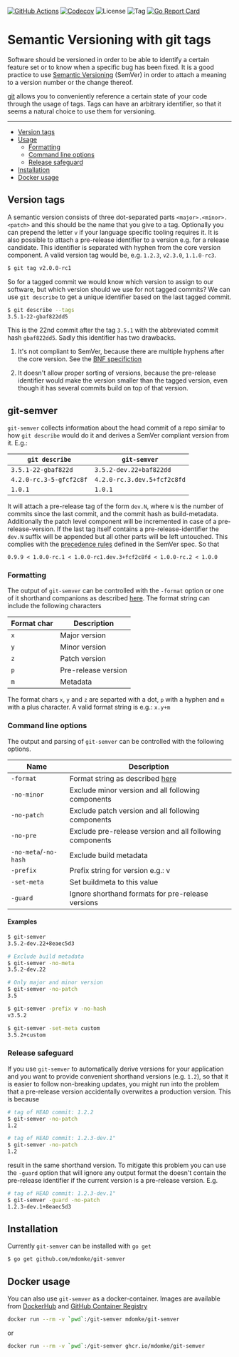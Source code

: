 [![GitHub Actions](https://img.shields.io/github/workflow/status/mdomke/git-semver/lint-and-test)](https://github.com/mdomke/git-semver/actions?query=workflow%3Alint-and-test)
[![Codecov](https://codecov.io/gh/mdomke/git-semver/branch/master/graph/badge.svg)](https://codecov.io/gh/mdomke/git-semver)
![License](https://img.shields.io/github/license/mdomke/git-semver.svg)
![Tag](https://img.shields.io/github/tag/mdomke/git-semver.svg)
[![Go Report Card](https://goreportcard.com/badge/github.com/mdomke/git-semver)](https://goreportcard.com/report/github.com/mdomke/git-semver)

# Semantic Versioning with git tags

Software should be versioned in order to be able to identify a certain
feature set or to know when a specific bug has been fixed. It is a good
practice to use [Semantic Versioning](https://semver.org/) (SemVer) in
order to attach a meaning to a version number or the change thereof.

[git](https://git-scm.com/) allows you to conveniently reference a certain
state of your code through the usage of tags. Tags can have an arbitrary
identifier, so that it seems a natural choice to use them for versioning.

---

* [Version tags](#version-tags)
* [Usage](#git-semver)
   * [Formatting](#formatting)
   * [Command line options](#command-line-options)
   * [Release safeguard](#release-safeguard)
* [Installation](#installation)
* [Docker usage](#docker-usage)


## Version tags

A semantic version consists of three dot-separated parts `<major>.<minor>.<patch>`
and this should be the name that you give to a tag. Optionally you can prepend
the letter `v` if your language specific tooling requires it. It is also possible
to attach a pre-release identifier to a version e.g. for a release candidate. This
identifier is separated with hyphen from the core version component. A valid version
tag would be, e.g. `1.2.3`, `v2.3.0`, `1.1.0-rc3`.

```sh
$ git tag v2.0.0-rc1
```

So for a tagged commit we would know which version to assign to our software, but
which version should we use for not tagged commits? We can use `git describe` to
get a unique identifier based on the last tagged commit.

```sh
$ git describe --tags
3.5.1-22-gbaf822dd5
```

This is the 22nd commit after the tag `3.5.1` with the abbreviated commit hash `gbaf822dd5`.
Sadly this identifier has two drawbacks.

1. It's not compliant to SemVer, because there are multiple hyphens after the core version.
   See the [BNF specifiction](https://github.com/semver/semver/blob/master/semver.md#backusnaur-form-grammar-for-valid-semver-versions)

2. It doesn't allow proper sorting of versions, because the pre-release identifier would
   make the version smaller than the tagged version, even though it has several commits build
   on top of that version.

## git-semver

`git-semver` collects information about the head commit of a repo similar to how
`git describe` would do it and derives a SemVer compliant version from it. E.g.:

| `git describe`          | `git-semver`                |
| ---                     | ---                         |
| `3.5.1-22-gbaf822d`     | `3.5.2-dev.22+baf822dd`     |
| `4.2.0-rc.3-5-gfcf2c8f` | `4.2.0-rc.3.dev.5+fcf2c8fd` |
| `1.0.1`                 | `1.0.1`                     |

It will attach a pre-release tag of the form `dev.N`, where `N` is the number of commits
since the last commit, and the commit hash as build-metadata. Additionally the patch level
component will be incremented in case of a pre-release-version. If the last tag itself
contains a pre-release-identifier the `dev.N` suffix will be appended but all other parts
will be left untouched. This complies with the [precedence rules](https://semver.org/#spec-item-11)
defined in the SemVer spec. So that

```
0.9.9 < 1.0.0-rc.1 < 1.0.0-rc1.dev.3+fcf2c8fd < 1.0.0-rc.2 < 1.0.0
```

### Formatting

The output of `git-semver` can be controlled with the `-format` option or one of it shorthand
companions as described [here](#command-line-options). The format string can include the following
characters

| Format char | Description         |
| ---         | ---                 |
| `x`         | Major version       |
| `y`         | Minor version       |
| `z`         | Patch version       |
| `p`         | Pre-release version |
| `m`         | Metadata            |

The format chars `x`, `y` and `z` are separted with a dot, `p` with a hyphen and `m` with a
plus character. A valid format string is e.g.: `x.y+m`

### Command line options

The output and parsing of `git-semver` can be controlled with the following options.

| Name                  | Description                                              |
| ---                   | ---                                                      |
| `-format`             | Format string as described [here](#formatting)           |
| `-no-minor`           | Exclude minor version and all following components       |
| `-no-patch`           | Exclude patch version and all following components       |
| `-no-pre`             | Exclude pre-release version and all following components |
| `-no-meta`/`-no-hash` | Exclude build metadata                                   |
| `-prefix`             | Prefix string for version e.g.: v                        |
| `-set-meta`           | Set buildmeta to this value                              |
| `-guard`              | Ignore shorthand formats for pre-release versions        |


#### Examples

```sh
$ git-semver
3.5.2-dev.22+8eaec5d3

# Exclude build metadata
$ git-semver -no-meta
3.5.2-dev.22

# Only major and minor version
$ git-semver -no-patch
3.5

$ git-semver -prefix v -no-hash
v3.5.2

$ git-semver -set-meta custom
3.5.2+custom
```

### Release safeguard

If you use `git-semver` to automatically derive versions for your application and you
want to provide convenient shorthand versions (e.g. `1.2`), so that it is easier to follow
non-breaking updates, you might run into the problem that a pre-release version accidentally 
overwrites a production version. This is because

```sh
# tag of HEAD commit: 1.2.2
$ git-semver -no-patch
1.2

# tag of HEAD commit: 1.2.3-dev.1"
$ git-semver -no-patch
1.2
```

result in the same shorthand version. To mitigate this problem you can use the `-guard` option
that will ignore any output format the doesn't contain the pre-release identifier if the current
version is a pre-release version. E.g.

```sh
# tag of HEAD commit: 1.2.3-dev.1"
$ git-semver -guard -no-patch
1.2.3-dev.1+8eaec5d3
```

## Installation

Currently `git-semver` can be installed with `go get`

```sh
$ go get github.com/mdomke/git-semver
```

## Docker usage

You can also use `git-semver` as a docker-container. Images are available from [DockerHub][1] and
[GitHub Container Registry][2]

```sh
docker run --rm -v `pwd`:/git-semver mdomke/git-semver
```
or
```sh
docker run --rm -v `pwd`:/git-semver ghcr.io/mdomke/git-semver
```

[1]: https://hub.docker.com/r/mdomke/git-semver
[2]: https://github.com/mdomke/git-semver/pkgs/container/git-semver
